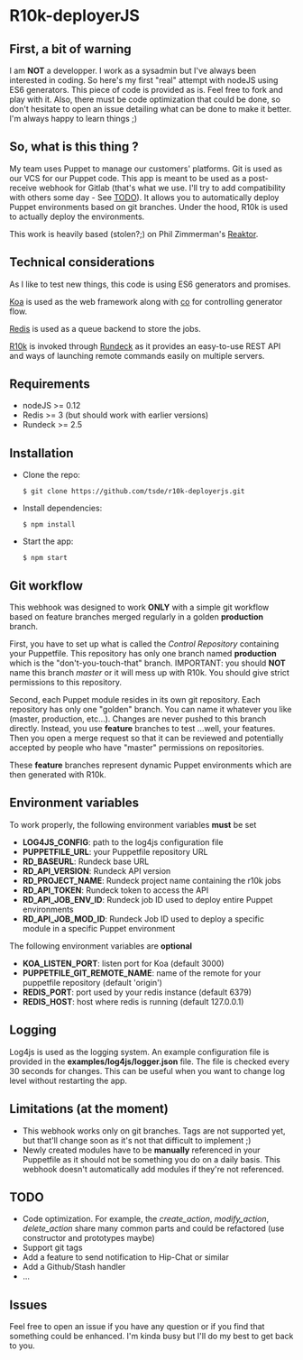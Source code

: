# R10k-deployerJS


## First, a bit of warning

I am **NOT** a developper. I work as a sysadmin but I've always been interested in coding. So here's my first "real" attempt with nodeJS using ES6 generators.
This piece of code is provided as is. Feel free to fork and play with it. Also, there must be code optimization that could be done, so don't hesitate to open an issue detailing what can be done to make it better. I'm always happy to learn things ;)


## So, what is this thing ?

My team uses Puppet to manage our customers' platforms. Git is used as our VCS for our Puppet code. This app is meant to be used as a post-receive webhook for Gitlab (that's what we use. I'll try to add compatibility with others some day - See [TODO](#todo)). It allows you to automatically deploy Puppet environments based on git branches. Under the hood, R10k is used to actually deploy the environments.

This work is heavily based (stolen?;) on Phil Zimmerman's [Reaktor](https://github.com/pzim/reaktor).


## Technical considerations

As I like to test new things, this code is using ES6 generators and promises.

[Koa](https://github.com/koajs/koa) is used as the web framework along with [co](https://github.com/tj/co) for controlling generator flow.

[Redis](http://redis.io/) is used as a queue backend to store the jobs.

[R10k](https://github.com/puppetlabs/r10k) is invoked through [Rundeck](http://rundeck.org/) as it provides an easy-to-use REST API and ways of launching remote commands easily on multiple servers.


## Requirements

  - nodeJS >= 0.12
  - Redis >= 3 (but should work with earlier versions)
  - Rundeck >= 2.5


## Installation

  - Clone the repo:

        $ git clone https://github.com/tsde/r10k-deployerjs.git

  - Install dependencies:

        $ npm install

  - Start the app:

        $ npm start


## Git workflow

This webhook was designed to work **ONLY** with a simple git workflow based on feature branches merged regularly in a golden **production** branch.

First, you have to set up what is called the *Control Repository* containing your Puppetfile. This repository has only one branch named **production** which is the "don't-you-touch-that" branch. IMPORTANT: you should **NOT** name this branch *master* or it will mess up with R10k. You should give strict permissions to this repository.

Second, each Puppet module resides in its own git repository. Each repository has only one "golden" branch. You can name it whatever you like (master, production, etc...). Changes are never pushed to this branch directly. Instead, you use **feature** branches to test ...well, your features. Then you open a merge request so that it can be reviewed and potentially accepted by people who have "master" permissions on repositories.

These **feature** branches represent dynamic Puppet environments which are then generated with R10k.


## Environment variables

To work properly, the following environment variables **must** be set

  - **LOG4JS\_CONFIG**: path to the log4js configuration file
  - **PUPPETFILE\_URL**: your Puppetfile repository URL
  - **RD\_BASEURL**: Rundeck base URL
  - **RD\_API\_VERSION**: Rundeck API version
  - **RD\_PROJECT\_NAME**: Rundeck project name containing the r10k jobs
  - **RD\_API\_TOKEN**: Rundeck token to access the API
  - **RD\_API\_JOB\_ENV\_ID**: Rundeck job ID used to deploy entire Puppet environments
  - **RD\_API\_JOB\_MOD\_ID**: Rundeck Job ID used to deploy a specific module in a specific Puppet environment

The following environment variables are **optional**

  - **KOA_LISTEN_PORT**: listen port for Koa (default 3000)
  - **PUPPETFILE_GIT_REMOTE_NAME**: name of the remote for your puppetfile repository (default 'origin')
  - **REDIS_PORT**: port used by your redis instance (default 6379)
  - **REDIS_HOST**: host where redis is running (default 127.0.0.1)


## Logging

Log4js is used as the logging system. An example configuration file is provided in the **examples/log4js/logger.json** file. The file is checked every 30 seconds for changes. This can be useful when you want to change log level without restarting the app.


## Limitations (at the moment)

  - This webhook works only on git branches. Tags are not supported yet, but that'll change soon as it's not that difficult to implement ;)
  - Newly created modules have to be **manually** referenced in your Puppetfile as it should not be something you do on a daily basis. This webhook doesn't automatically add modules if they're not referenced.


## TODO

  - Code optimization. For example, the *create_action*, *modify_action*, *delete_action* share many common parts and could be refactored (use constructor and prototypes maybe)
  - Support git tags
  - Add a feature to send notification to Hip-Chat or similar
  - Add a Github/Stash handler
  - ...


## Issues

Feel free to open an issue if you have any question or if you find that something could be enhanced. I'm kinda busy but I'll do my best to get back to you.
